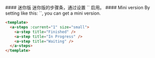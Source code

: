 <cn>
#### 迷你版
迷你版的步骤条，通过设置 `<Steps size="small">` 启用。
</cn>

<us>
#### Mini version
By setting like this: `<Steps size="small">`, you can get a mini version.
</us>

```html
<template>
  <a-steps :current="1" size="small">
    <a-step title="Finished" />
    <a-step title="In Progress" />
    <a-step title="Waiting" />
  </a-steps>
</template>
```
